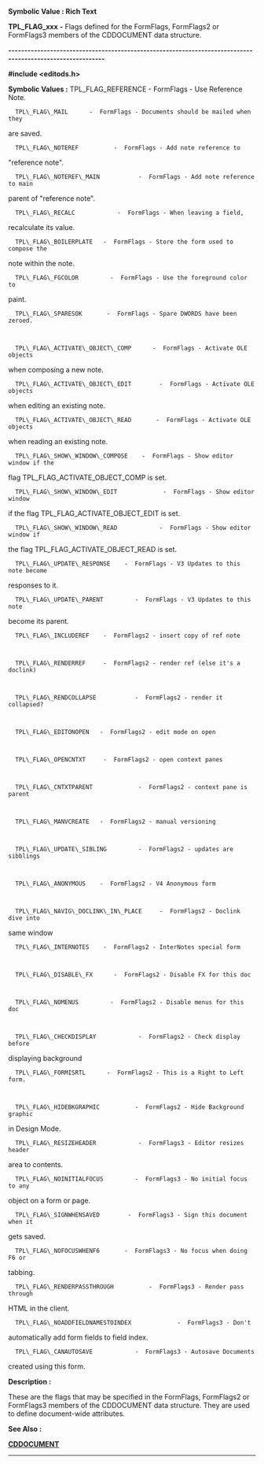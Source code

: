 




<!--
 /\* Font Definitions \*/
 @font-face
 {font-family:"Tms Rmn";
 panose-1:2 2 6 3 4 5 5 2 3 4;}
@font-face
 {font-family:Helv;
 panose-1:2 11 6 4 2 2 2 3 2 4;}
@font-face
 {font-family:"Cambria Math";
 panose-1:2 4 5 3 5 4 6 3 2 4;}
 /\* Style Definitions \*/
 p.MsoNormal, li.MsoNormal, div.MsoNormal
 {margin-top:0cm;
 margin-right:0cm;
 margin-bottom:8.0pt;
 margin-left:0cm;
 line-height:107%;
 font-size:11.0pt;
 font-family:"Calibri",sans-serif;}
.MsoChpDefault
 {font-size:11.0pt;}
.MsoPapDefault
 {margin-bottom:8.0pt;
 line-height:107%;}
 /\* Page Definitions \*/
 @page WordSection1
 {size:612.0pt 792.0pt;
 margin:72.0pt 72.0pt 72.0pt 72.0pt;}
div.WordSection1
 {page:WordSection1;}
-->




 


**Symbolic Value : Rich Text**



**TPL\_FLAG\_xxx** **-** Flags
defined for the FormFlags, FormFlags2 or FormFlags3 members of the CDDOCUMENT
data structure.


**----------------------------------------------------------------------------------------------------------**



**#include <editods.h>**


 **Symbolic Values :**      TPL\_FLAG\_REFERENCE     -  FormFlags - Use Reference Note.  

  

      TPL\_FLAG\_MAIL      -  FormFlags - Documents should be mailed when they
are saved.  

  

      TPL\_FLAG\_NOTEREF          -  FormFlags - Add note reference to
"reference note".  

  

      TPL\_FLAG\_NOTEREF\_MAIN           -  FormFlags - Add note reference to main
parent of "reference note".  

  

      TPL\_FLAG\_RECALC            -  FormFlags - When leaving a field,
recalculate its value.  

  

      TPL\_FLAG\_BOILERPLATE   -  FormFlags - Store the form used to compose the
note within the note.  

  

      TPL\_FLAG\_FGCOLOR         -  FormFlags - Use the foreground color to
paint.  

  

      TPL\_FLAG\_SPARESOK       -  FormFlags - Spare DWORDS have been zeroed.  

  

      TPL\_FLAG\_ACTIVATE\_OBJECT\_COMP      -  FormFlags - Activate OLE objects
when composing a new note.  

  

      TPL\_FLAG\_ACTIVATE\_OBJECT\_EDIT        -  FormFlags - Activate OLE objects
when editing an existing note.  

  

      TPL\_FLAG\_ACTIVATE\_OBJECT\_READ       -  FormFlags - Activate OLE objects
when reading an existing note.  

  

      TPL\_FLAG\_SHOW\_WINDOW\_COMPOSE    -  FormFlags - Show editor window if the
flag TPL\_FLAG\_ACTIVATE\_OBJECT\_COMP is set.  

  

      TPL\_FLAG\_SHOW\_WINDOW\_EDIT             -  FormFlags - Show editor window
if the flag TPL\_FLAG\_ACTIVATE\_OBJECT\_EDIT is set.  

  

      TPL\_FLAG\_SHOW\_WINDOW\_READ            -  FormFlags - Show editor window if
the flag TPL\_FLAG\_ACTIVATE\_OBJECT\_READ is set.  

  

      TPL\_FLAG\_UPDATE\_RESPONSE    -  FormFlags - V3 Updates to this note become
responses to it.  

  

      TPL\_FLAG\_UPDATE\_PARENT         -  FormFlags - V3 Updates to this note
become its parent.  

  

      TPL\_FLAG\_INCLUDEREF    -  FormFlags2 - insert copy of ref note  

  

      TPL\_FLAG\_RENDERREF     -  FormFlags2 - render ref (else it's a doclink)  

  

      TPL\_FLAG\_RENDCOLLAPSE           -  FormFlags2 - render it collapsed?  

  

      TPL\_FLAG\_EDITONOPEN   -  FormFlags2 - edit mode on open  

  

      TPL\_FLAG\_OPENCNTXT     -  FormFlags2 - open context panes  

  

      TPL\_FLAG\_CNTXTPARENT             -  FormFlags2 - context pane is parent  

  

      TPL\_FLAG\_MANVCREATE   -  FormFlags2 - manual versioning  

  

      TPL\_FLAG\_UPDATE\_SIBLING         -  FormFlags2 - updates are sibblings  

  

      TPL\_FLAG\_ANONYMOUS    -  FormFlags2 - V4 Anonymous form  

  

      TPL\_FLAG\_NAVIG\_DOCLINK\_IN\_PLACE     -  FormFlags2 - Doclink dive into
same window  

  

      TPL\_FLAG\_INTERNOTES    -  FormFlags2 - InterNotes special form  

  

      TPL\_FLAG\_DISABLE\_FX      -  FormFlags2 - Disable FX for this doc  

  

      TPL\_FLAG\_NOMENUS         -  FormFlags2 - Disable menus for this doc  

  

      TPL\_FLAG\_CHECKDISPLAY            -  FormFlags2 - Check display before
displaying background  

  

      TPL\_FLAG\_FORMISRTL      -  FormFlags2 - This is a Right to Left form.  

  

      TPL\_FLAG\_HIDEBKGRAPHIC          -  FormFlags2 - Hide Background graphic
in Design Mode.  

  

      TPL\_FLAG\_RESIZEHEADER            -  FormFlags3 - Editor resizes header
area to contents.  

  

      TPL\_FLAG\_NOINITIALFOCUS         -  FormFlags3 - No initial focus to any
object on a form or page.  

  

      TPL\_FLAG\_SIGNWHENSAVED        -  FormFlags3 - Sign this document when it
gets saved.  

  

      TPL\_FLAG\_NOFOCUSWHENF6       -  FormFlags3 - No focus when doing F6 or
tabbing.  

  

      TPL\_FLAG\_RENDERPASSTHROUGH          -  FormFlags3 - Render pass through
HTML in the client.  

  

      TPL\_FLAG\_NOADDFIELDNAMESTOINDEX             -  FormFlags3 - Don't
automatically add form fields to field index.  

  

      TPL\_FLAG\_CANAUTOSAVE            -  FormFlags3 - Autosave Documents
created using this form.  

  




**Description :**



These are
the flags that may be specified in the FormFlags, FormFlags2 or FormFlags3
members of the CDDOCUMENT data structure. They are used to define document-wide
attributes.


 **See Also :**


**[CDDOCUMENT](CDDOCUMENT.md)**



----------------------------------------------------------------------------------------------------------


 





